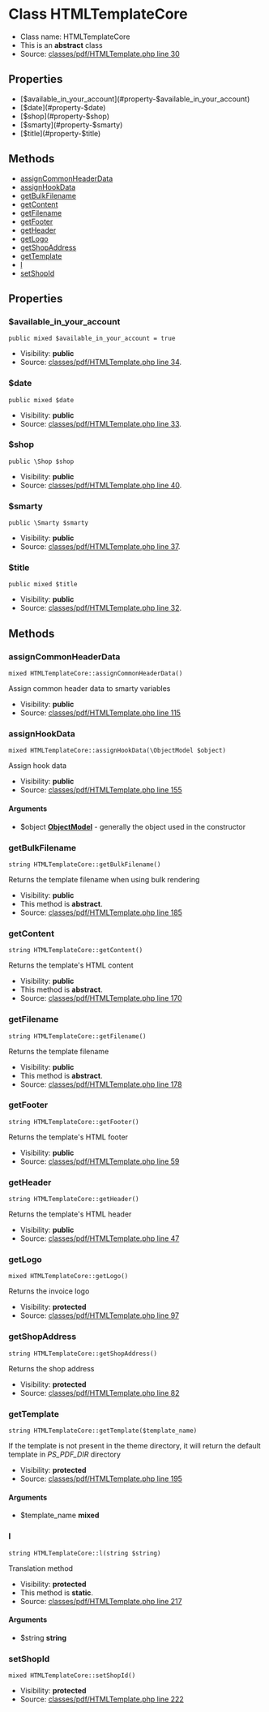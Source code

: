 Class HTMLTemplateCore
=====================





* Class name: HTMLTemplateCore
* This is an **abstract** class
* Source: [classes/pdf/HTMLTemplate.php line 30](https://github.com/PrestaShop/PrestaShop/blob/1.6.1.1/classes/pdf/HTMLTemplate.php#L30)



Properties
----------

* [$available_in_your_account](#property-$available_in_your_account)
* [$date](#property-$date)
* [$shop](#property-$shop)
* [$smarty](#property-$smarty)
* [$title](#property-$title)

Methods
-------
* [assignCommonHeaderData](#method-assignCommonHeaderData)
* [assignHookData](#method-assignHookData)
* [getBulkFilename](#method-getBulkFilename)
* [getContent](#method-getContent)
* [getFilename](#method-getFilename)
* [getFooter](#method-getFooter)
* [getHeader](#method-getHeader)
* [getLogo](#method-getLogo)
* [getShopAddress](#method-getShopAddress)
* [getTemplate](#method-getTemplate)
* [l](#method-l)
* [setShopId](#method-setShopId)




Properties
----------


### <a name="property-$available_in_your_account"></a>$available_in_your_account

    public mixed $available_in_your_account = true





* Visibility: **public**
* Source: [classes/pdf/HTMLTemplate.php line 34](https://github.com/PrestaShop/PrestaShop/blob/1.6.1.1/classes/pdf/HTMLTemplate.php#L34).


### <a name="property-$date"></a>$date

    public mixed $date





* Visibility: **public**
* Source: [classes/pdf/HTMLTemplate.php line 33](https://github.com/PrestaShop/PrestaShop/blob/1.6.1.1/classes/pdf/HTMLTemplate.php#L33).


### <a name="property-$shop"></a>$shop

    public \Shop $shop





* Visibility: **public**
* Source: [classes/pdf/HTMLTemplate.php line 40](https://github.com/PrestaShop/PrestaShop/blob/1.6.1.1/classes/pdf/HTMLTemplate.php#L40).


### <a name="property-$smarty"></a>$smarty

    public \Smarty $smarty





* Visibility: **public**
* Source: [classes/pdf/HTMLTemplate.php line 37](https://github.com/PrestaShop/PrestaShop/blob/1.6.1.1/classes/pdf/HTMLTemplate.php#L37).


### <a name="property-$title"></a>$title

    public mixed $title





* Visibility: **public**
* Source: [classes/pdf/HTMLTemplate.php line 32](https://github.com/PrestaShop/PrestaShop/blob/1.6.1.1/classes/pdf/HTMLTemplate.php#L32).


Methods
-------


### <a name="method-assignCommonHeaderData"></a>assignCommonHeaderData

    mixed HTMLTemplateCore::assignCommonHeaderData()

Assign common header data to smarty variables



* Visibility: **public**
* Source: [classes/pdf/HTMLTemplate.php line 115](https://github.com/PrestaShop/PrestaShop/blob/1.6.1.1/classes/pdf/HTMLTemplate.php#L115)




### <a name="method-assignHookData"></a>assignHookData

    mixed HTMLTemplateCore::assignHookData(\ObjectModel $object)

Assign hook data



* Visibility: **public**
* Source: [classes/pdf/HTMLTemplate.php line 155](https://github.com/PrestaShop/PrestaShop/blob/1.6.1.1/classes/pdf/HTMLTemplate.php#L155)


#### Arguments
* $object **[ObjectModel](class.ObjectModelCore.md)** - generally the object used in the constructor



### <a name="method-getBulkFilename"></a>getBulkFilename

    string HTMLTemplateCore::getBulkFilename()

Returns the template filename when using bulk rendering



* Visibility: **public**
* This method is **abstract**.
* Source: [classes/pdf/HTMLTemplate.php line 185](https://github.com/PrestaShop/PrestaShop/blob/1.6.1.1/classes/pdf/HTMLTemplate.php#L185)




### <a name="method-getContent"></a>getContent

    string HTMLTemplateCore::getContent()

Returns the template's HTML content



* Visibility: **public**
* This method is **abstract**.
* Source: [classes/pdf/HTMLTemplate.php line 170](https://github.com/PrestaShop/PrestaShop/blob/1.6.1.1/classes/pdf/HTMLTemplate.php#L170)




### <a name="method-getFilename"></a>getFilename

    string HTMLTemplateCore::getFilename()

Returns the template filename



* Visibility: **public**
* This method is **abstract**.
* Source: [classes/pdf/HTMLTemplate.php line 178](https://github.com/PrestaShop/PrestaShop/blob/1.6.1.1/classes/pdf/HTMLTemplate.php#L178)




### <a name="method-getFooter"></a>getFooter

    string HTMLTemplateCore::getFooter()

Returns the template's HTML footer



* Visibility: **public**
* Source: [classes/pdf/HTMLTemplate.php line 59](https://github.com/PrestaShop/PrestaShop/blob/1.6.1.1/classes/pdf/HTMLTemplate.php#L59)




### <a name="method-getHeader"></a>getHeader

    string HTMLTemplateCore::getHeader()

Returns the template's HTML header



* Visibility: **public**
* Source: [classes/pdf/HTMLTemplate.php line 47](https://github.com/PrestaShop/PrestaShop/blob/1.6.1.1/classes/pdf/HTMLTemplate.php#L47)




### <a name="method-getLogo"></a>getLogo

    mixed HTMLTemplateCore::getLogo()

Returns the invoice logo



* Visibility: **protected**
* Source: [classes/pdf/HTMLTemplate.php line 97](https://github.com/PrestaShop/PrestaShop/blob/1.6.1.1/classes/pdf/HTMLTemplate.php#L97)




### <a name="method-getShopAddress"></a>getShopAddress

    string HTMLTemplateCore::getShopAddress()

Returns the shop address



* Visibility: **protected**
* Source: [classes/pdf/HTMLTemplate.php line 82](https://github.com/PrestaShop/PrestaShop/blob/1.6.1.1/classes/pdf/HTMLTemplate.php#L82)




### <a name="method-getTemplate"></a>getTemplate

    string HTMLTemplateCore::getTemplate($template_name)

If the template is not present in the theme directory, it will return the default template
in _PS_PDF_DIR_ directory



* Visibility: **protected**
* Source: [classes/pdf/HTMLTemplate.php line 195](https://github.com/PrestaShop/PrestaShop/blob/1.6.1.1/classes/pdf/HTMLTemplate.php#L195)


#### Arguments
* $template_name **mixed**



### <a name="method-l"></a>l

    string HTMLTemplateCore::l(string $string)

Translation method



* Visibility: **protected**
* This method is **static**.
* Source: [classes/pdf/HTMLTemplate.php line 217](https://github.com/PrestaShop/PrestaShop/blob/1.6.1.1/classes/pdf/HTMLTemplate.php#L217)


#### Arguments
* $string **string**



### <a name="method-setShopId"></a>setShopId

    mixed HTMLTemplateCore::setShopId()





* Visibility: **protected**
* Source: [classes/pdf/HTMLTemplate.php line 222](https://github.com/PrestaShop/PrestaShop/blob/1.6.1.1/classes/pdf/HTMLTemplate.php#L222)



